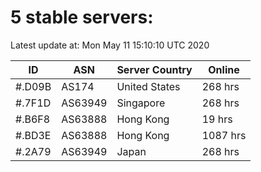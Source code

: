 # 5 stable servers:

Latest update at: Mon May 11 15:10:10 UTC 2020

| ID | ASN | Server Country | Online |
| -- | --- | -------------- | ------ |
| #.D09B | AS174 | United States | 268 hrs |
| #.7F1D | AS63949 | Singapore | 268 hrs |
| #.B6F8 | AS63888 | Hong Kong | 19 hrs |
| #.BD3E | AS63888 | Hong Kong | 1087 hrs |
| #.2A79 | AS63949 | Japan | 268 hrs |

